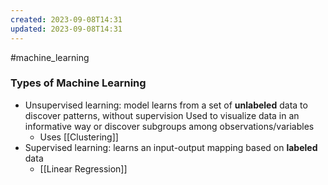 ```yaml
---
created: 2023-09-08T14:31
updated: 2023-09-08T14:31
---
```

#machine_learning 
### Types of Machine Learning
- Unsupervised learning: model learns from a set of **unlabeled** data to discover patterns, without supervision
	Used to visualize data in an informative way or discover subgroups among observations/variables
	- Uses [[Clustering]]
- Supervised learning: learns an input-output mapping based on **labeled** data
	- [[Linear Regression]]